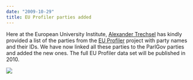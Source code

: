 ```yaml
---
date: "2009-10-29"
title: EU Profiler parties added
---
```


Here at the European University Institute, [Alexander Trechsel](http://www.eui.eu/DepartmentsAndCentres/PoliticalAndSocialSciences/People/Professors/Profiles/AlexanderTrechsel.aspx) has kindly provided a list of the parties from the [EU Profiler](http://euprofiler.eu/) project with party names and their IDs. We have now linked all these parties to the ParlGov parties and added the new ones. The full EU Profiler data set will be published in 2010.

![](/images/parliament-germany.jpg)
